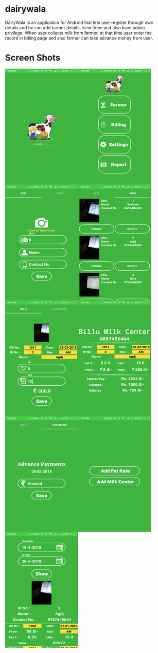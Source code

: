 # dairywala
DairyWala is an application for Android that lets user register through own details and he can add farmer details, view them and also have admin privilege. When user collects milk from farmer, at that time user enter the record in billing page and also farmer can take advance money from user.
# Screen Shots
<a href="url"><img src="https://github.com/As-k/dairywala/blob/master/screen%20shots/Screenshot_2018-02-28-11-30-17-500_com.aks.dairywala.png" align="left" height="380" width="240" ></a>
<a href="url"><img src="https://github.com/As-k/dairywala/blob/master/screen%20shots/Screenshot_2018-02-28-11-30-36-829_com.aks.dairywala.png" align="left" height="380" width="240" ></a>
<a href="url"><img src="https://github.com/As-k/dairywala/blob/master/screen%20shots/Screenshot_2018-02-28-11-30-45-640_com.aks.dairywala.png" align="left" height="380" width="240" ></a>
<a href="url"><img src="https://github.com/As-k/dairywala/blob/master/screen%20shots/Screenshot_2018-02-28-11-30-58-920_com.aks.dairywala.png" align="left" height="380" width="240" ></a>
<a href="url"><img src="https://github.com/As-k/dairywala/blob/master/screen%20shots/Screenshot_2018-02-28-11-31-39-369_com.aks.dairywala.png" align="left" height="380" width="240" ></a>
<a href="url"><img src="https://github.com/As-k/dairywala/blob/master/screen%20shots/Screenshot_2018-02-28-11-31-46-530_com.aks.dairywala.png" align="left" height="380" width="240" ></a>
<a href="url"><img src="https://github.com/As-k/dairywala/blob/master/screen%20shots/Screenshot_2018-02-28-11-32-10-038_com.aks.dairywala.png" align="left" height="380" width="240" ></a>
<a href="url"><img src="https://github.com/As-k/dairywala/blob/master/screen%20shots/Screenshot_2018-02-28-11-32-18-570_com.aks.dairywala.png" align="left" height="380" width="240" ></a>
<a href="url"><img src="https://github.com/As-k/dairywala/blob/master/screen%20shots/Screenshot_2018-02-28-11-33-05-784_com.aks.dairywala.png" align="left" height="380" width="240" ></a>
